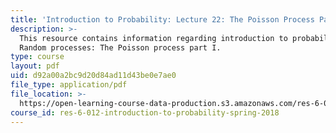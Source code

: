 ```yaml
---
title: 'Introduction to Probability: Lecture 22: The Poisson Process Part I'
description: >-
  This resource contains information regarding introduction to probability:
  Random processes: The Poisson process part I.
type: course
layout: pdf
uid: d92a00a2bc9d20d84ad11d43be0e7ae0
file_type: application/pdf
file_location: >-
  https://open-learning-course-data-production.s3.amazonaws.com/res-6-012-introduction-to-probability-spring-2018/d92a00a2bc9d20d84ad11d43be0e7ae0_MITRES_6_012S18_L22.pdf
course_id: res-6-012-introduction-to-probability-spring-2018
---
```

